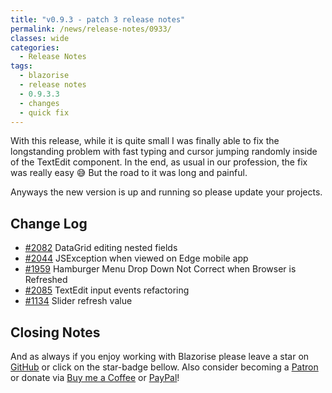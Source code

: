 ```yaml
---
title: "v0.9.3 - patch 3 release notes"
permalink: /news/release-notes/0933/
classes: wide
categories:
  - Release Notes
tags:
  - blazorise
  - release notes
  - 0.9.3.3
  - changes
  - quick fix
---
```


With this release, while it is quite small I was finally able to fix the longstanding problem with fast typing and cursor jumping randomly inside of the TextEdit component. In the end, as usual in our profession, the fix was really easy 😅 But the road to it was long and painful.

Anyways the new version is up and running so please update your projects.

## Change Log

- [#2082](https://github.com/stsrki/Blazorise/issues/2082) DataGrid editing nested fields
- [#2044](https://github.com/stsrki/Blazorise/issues/2044) JSException when viewed on Edge mobile app
- [#1959](https://github.com/stsrki/Blazorise/issues/1959) Hamburger Menu Drop Down Not Correct when Browser is Refreshed
- [#2085](https://github.com/stsrki/Blazorise/issues/2085) TextEdit input events refactoring
- [#1134](https://github.com/stsrki/Blazorise/issues/1134) Slider refresh value

## Closing Notes

And as always if you enjoy working with Blazorise please leave a star on [GitHub](https://github.com/stsrki/Blazorise) or click on the star-badge bellow. Also consider becoming a [Patron](https://www.patreon.com/mladenmacanovic) or donate via [Buy me a Coffee](https://www.buymeacoffee.com/mladenmacanovic) or [PayPal](https://www.paypal.me/mladenmacanovic)!
